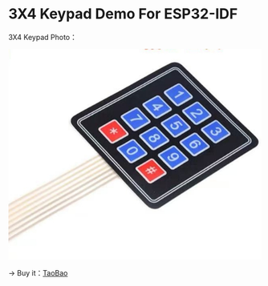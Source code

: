 # 3X4 Keypad Demo For ESP32-IDF

3X4 Keypad Photo：
  
![KeypadPhoto](images/keypad_photo.png)
  
-> Buy it：[TaoBao](https://e.tb.cn/h.62vVOjzYt5roBeN?tk=KVgmeuOpzhK )